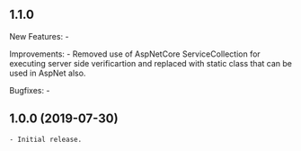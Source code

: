 ## 1.1.0

New Features:
	-

Improvements:
	- Removed use of AspNetCore ServiceCollection for executing server side verificartion and replaced with static class that can be used in AspNet also.

Bugfixes:
	- 

## 1.0.0 (2019-07-30)

	- Initial release.